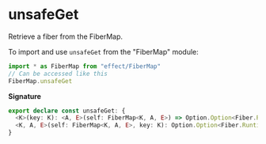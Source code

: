 # unsafeGet

Retrieve a fiber from the FiberMap.

To import and use `unsafeGet` from the "FiberMap" module:

```ts
import * as FiberMap from "effect/FiberMap"
// Can be accessed like this
FiberMap.unsafeGet
```

**Signature**

```ts
export declare const unsafeGet: {
  <K>(key: K): <A, E>(self: FiberMap<K, A, E>) => Option.Option<Fiber.RuntimeFiber<A, E>>
  <K, A, E>(self: FiberMap<K, A, E>, key: K): Option.Option<Fiber.RuntimeFiber<A, E>>
}
```
